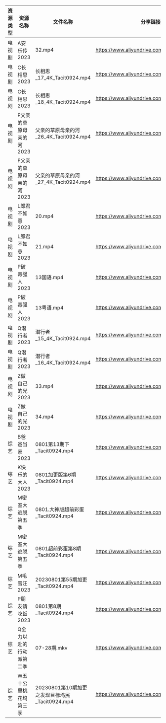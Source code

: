 | 资源类型 | 资源名称           | 文件名称                                | 分享链接                                      | 更新时间       |
| ---- | -------------- | ----------------------------------- | ----------------------------------------- | ---------- |
| 电视剧  | A安乐传2023       | 32.mp4                              | https://www.aliyundrive.com/s/wP3fMjB1xH3 | 2023-08-02 |
| 电视剧  | C长相思2023       | 长相思_17_4K_Tacit0924.mp4             | https://www.aliyundrive.com/s/4u3FpioY6BR | 2023-08-02 |
| 电视剧  | C长相思2023       | 长相思_18_4K_Tacit0924.mp4             | https://www.aliyundrive.com/s/4u3FpioY6BR | 2023-08-02 |
| 电视剧  | F父亲的草原母亲的河2023 | 父亲的草原母亲的河_26_4K_Tacit0924.mp4       | https://www.aliyundrive.com/s/YqgsgnJkpDn | 2023-08-02 |
| 电视剧  | F父亲的草原母亲的河2023 | 父亲的草原母亲的河_27_4K_Tacit0924.mp4       | https://www.aliyundrive.com/s/YqgsgnJkpDn | 2023-08-02 |
| 电视剧  | L郎君不如意2023     | 20.mp4                              | https://www.aliyundrive.com/s/t5SwfgT4MyL | 2023-08-02 |
| 电视剧  | L郎君不如意2023     | 21.mp4                              | https://www.aliyundrive.com/s/t5SwfgT4MyL | 2023-08-02 |
| 电视剧  | P破毒强人2023      | 13国语.mp4                            | https://www.aliyundrive.com/s/N9L3L9L9hNr | 2023-08-02 |
| 电视剧  | P破毒强人2023      | 13粤语.mp4                            | https://www.aliyundrive.com/s/N9L3L9L9hNr | 2023-08-02 |
| 电视剧  | Q潜行者2023       | 潜行者_15_4K_Tacit0924.mp4             | https://www.aliyundrive.com/s/siGjovJUqpD | 2023-08-02 |
| 电视剧  | Q潜行者2023       | 潜行者_16_4K_Tacit0924.mp4             | https://www.aliyundrive.com/s/siGjovJUqpD | 2023-08-02 |
| 电视剧  | Z做自己的光2023     | 33.mp4                              | https://www.aliyundrive.com/s/ZuH7v2Grwfq | 2023-08-02 |
| 电视剧  | Z做自己的光2023     | 34.mp4                              | https://www.aliyundrive.com/s/ZuH7v2Grwfq | 2023-08-02 |
| 综艺   | B爸爸当家2023      | 0801第13期下_Tacit0924.mp4             | https://www.aliyundrive.com/s/SqHa3g1TkvY | 2023-08-02 |
| 综艺   | K快乐的大人2023     | 0801加更版第6期_Tacit0924.mp4            | https://www.aliyundrive.com/s/SKqRbjBsPaj | 2023-08-02 |
| 综艺   | M密室大逃脱第五季      | 0801.大神版超前彩蛋_Tacit0924.mp4          | https://www.aliyundrive.com/s/KFCWQFSRon1 | 2023-08-02 |
| 综艺   | M密室大逃脱第五季      | 0801超前彩蛋第8期_Tacit0924.mp4           | https://www.aliyundrive.com/s/KFCWQFSRon1 | 2023-08-02 |
| 综艺   | M毛雪汪2023       | 20230801第55期加更_Tacit0924.mp4        | https://www.aliyundrive.com/s/asPqfgPRqAg | 2023-08-02 |
| 综艺   | P朋友请吃饭2023     | 0801第8期_Tacit0924.mp4               | https://www.aliyundrive.com/s/A2Z3HKrT65s | 2023-08-02 |
| 综艺   | Q全力以赴的行动派第二季   | 07-28期.mkv                          | https://www.aliyundrive.com/s/q6maeeMLR8u | 2023-08-02 |
| 综艺   | W五十公里桃花坞第三季    | 20230801第10期加更之发现目标坞民_Tacit0924.mp4 | https://www.aliyundrive.com/s/UM8vBhV25fT | 2023-08-02 |
